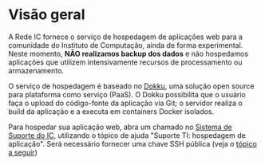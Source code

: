 # Visão geral

A Rede IC fornece o serviço de hospedagem de aplicações web para a comunidade do Instituto de Computação, ainda de forma experimental. Neste momento, **NÃO realizamos backup dos dados** e não hospedamos aplicações que utilizem intensivamente recursos de processamento ou armazenamento.

O serviço de hospedagem é baseado no [Dokku](https://dokku.com/), uma solução open source para plataforma como serviço (PaaS). O Dokku possibilita que o usuário faça o upload do código-fonte da aplicação via Git; o servidor realiza o build da aplicação e a executa em containers Docker isolados.

Para hospedar sua aplicação web, abra um chamado no [Sistema de Suporte do IC](https://suporteic.ufba.br), utilizando o tópico de ajuda "Suporte TI: hospedagem de aplicação". Será necessário fornecer uma chave SSH pública (veja o [tópico a seguir](chave-ssh.md))



<!-- 
# Encriptação da url da aplicação

Uma vez realizado o deploy da aplicação, se der tudo certo como o esperado, o servidor irá gerar a url para acesso à aplicação do usuário, porém sem a certificação SSL de criptografia. O usuário, portanto, **DEVE**, responder ao chamado aberto no [Sistema de Suporte](https://suporteic.ufba.br) informando ao suporte de TI a efetivação do deploy e a url gerada, para que as providências de certificação da sua aplicação sejam tomadas.

Isso **não pode nem deve** ser negligenciado, haja vista que o acesso a todas as aplicações do servidor **DEVEM** ser acessadas a partir de requisições **HTTPS**. -->